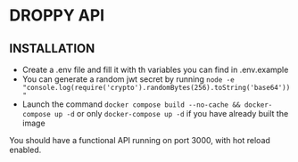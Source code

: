 # DROPPY API

## INSTALLATION

- Create a .env file and fill it with th variables you can find in .env.example
- You can generate a random jwt secret by running `node -e "console.log(require('crypto').randomBytes(256).toString('base64'))"`
- Launch the command `docker compose build --no-cache && docker-compose up -d` or only `docker-compose up -d` if you have already built the image

You should have a functional API running on port 3000, with hot reload enabled.
